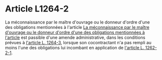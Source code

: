 # Article L1264-2

La méconnaissance par le maître d'ouvrage ou le donneur d'ordre d'une des obligations mentionnées à l'article [La méconnaissance par le maître d'ouvrage ou le donneur d'ordre d'une des obligations mentionnées à l'article][1] est passible d'une amende administrative, dans les conditions prévues à [l'article L. 1264-3][2], lorsque son cocontractant n'a pas rempli au moins l'une des obligations lui incombant en application de [l'article L. 1262-2-1][3].

 [1]: /affichCodeArticle.do?cidTexte=LEGITEXT000006072050&idArticle=LEGIARTI000031013746&dateTexte=&categorieLien=id
 [2]: /affichCodeArticle.do?cidTexte=LEGITEXT000006072050&idArticle=LEGIARTI000029230342&dateTexte=&categorieLien=cid
 [3]: /affichCodeArticle.do?cidTexte=LEGITEXT000006072050&idArticle=LEGIARTI000029229063&dateTexte=&categorieLien=cid